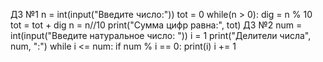 ДЗ №1
n = int(input("Введите число:"))
tot = 0
while(n > 0):
    dig = n % 10
    tot = tot + dig
    n = n//10
print("Сумма цифр равна:", tot)
ДЗ №2
num = int(input("Введите натуральное число: ")) 
i = 1 
print("Делители числа", num, ":") 
while i <= num: 
    if num % i == 0: 
        print(i) 
    i += 1

